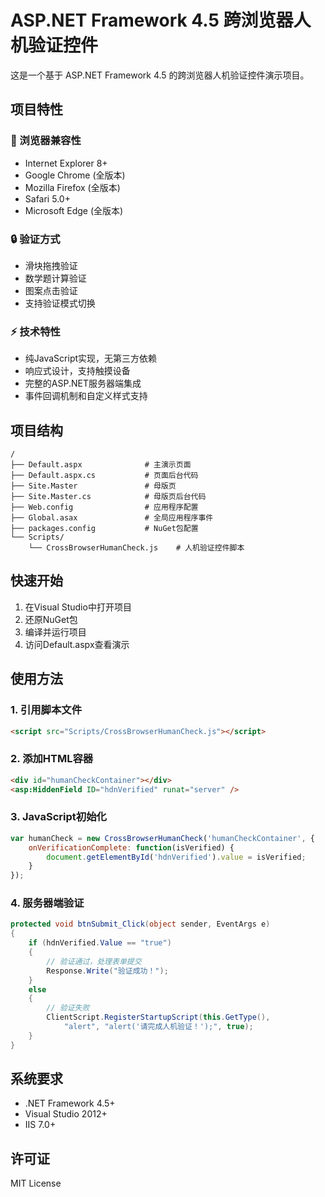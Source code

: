 # ASP.NET Framework 4.5 跨浏览器人机验证控件

这是一个基于 ASP.NET Framework 4.5 的跨浏览器人机验证控件演示项目。

## 项目特性

### 🔧 浏览器兼容性
- Internet Explorer 8+
- Google Chrome (全版本)
- Mozilla Firefox (全版本)
- Safari 5.0+
- Microsoft Edge (全版本)

### 🔒 验证方式
- 滑块拖拽验证
- 数学题计算验证  
- 图案点击验证
- 支持验证模式切换

### ⚡ 技术特性
- 纯JavaScript实现，无第三方依赖
- 响应式设计，支持触摸设备
- 完整的ASP.NET服务器端集成
- 事件回调机制和自定义样式支持

## 项目结构

```
/
├── Default.aspx              # 主演示页面
├── Default.aspx.cs           # 页面后台代码
├── Site.Master               # 母版页
├── Site.Master.cs            # 母版页后台代码
├── Web.config                # 应用程序配置
├── Global.asax               # 全局应用程序事件
├── packages.config           # NuGet包配置
└── Scripts/
    └── CrossBrowserHumanCheck.js    # 人机验证控件脚本
```

## 快速开始

1. 在Visual Studio中打开项目
2. 还原NuGet包
3. 编译并运行项目
4. 访问Default.aspx查看演示

## 使用方法

### 1. 引用脚本文件
```html
<script src="Scripts/CrossBrowserHumanCheck.js"></script>
```

### 2. 添加HTML容器
```html
<div id="humanCheckContainer"></div>
<asp:HiddenField ID="hdnVerified" runat="server" />
```

### 3. JavaScript初始化
```javascript
var humanCheck = new CrossBrowserHumanCheck('humanCheckContainer', {
    onVerificationComplete: function(isVerified) {
        document.getElementById('hdnVerified').value = isVerified;
    }
});
```

### 4. 服务器端验证
```csharp
protected void btnSubmit_Click(object sender, EventArgs e)
{
    if (hdnVerified.Value == "true")
    {
        // 验证通过，处理表单提交
        Response.Write("验证成功！");
    }
    else
    {
        // 验证失败
        ClientScript.RegisterStartupScript(this.GetType(), 
            "alert", "alert('请完成人机验证！');", true);
    }
}
```

## 系统要求

- .NET Framework 4.5+
- Visual Studio 2012+
- IIS 7.0+

## 许可证

MIT License
